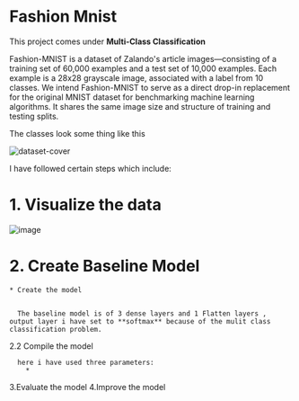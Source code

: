 # Fashion Mnist

This project comes under **Multi-Class Classification**



Fashion-MNIST is a dataset of Zalando's article images—consisting of a training set of 60,000 examples and a test set of 10,000 examples. Each example is a 28x28 grayscale image, associated with a label from 10 classes. We intend Fashion-MNIST to serve as a direct drop-in replacement for the original MNIST dataset for benchmarking machine learning algorithms. It shares the same image size and structure of training and testing splits.


The classes look some thing like this 


![dataset-cover](https://user-images.githubusercontent.com/91750738/178717492-52aca905-529e-4a39-aa78-dfdd8675eba0.png)



I have followed certain steps which include:

# 1. Visualize the data


![image](https://user-images.githubusercontent.com/91750738/178717983-046610b5-fbee-4925-98c8-331f661b9119.png)

# 2. Create Baseline Model
    * Create the model
  
  
      The baseline model is of 3 dense layers and 1 Flatten layers , output layer i have set to **softmax** because of the mulit class classification problem.
      
      
  2.2 Compile the model
  
  
      here i have used three parameters:
        * 



3.Evaluate the model
4.Improve the model
